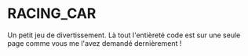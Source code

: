 # RACING_CAR
Un petit jeu de divertissement. Là tout l'entièreté code est sur une seule page comme vous me l'avez demandé dernièrement !
